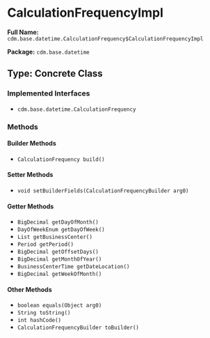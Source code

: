 # CalculationFrequencyImpl

**Full Name:** `cdm.base.datetime.CalculationFrequency$CalculationFrequencyImpl`

**Package:** `cdm.base.datetime`

## Type: Concrete Class

### Implemented Interfaces

- `cdm.base.datetime.CalculationFrequency`

### Methods

#### Builder Methods

- `CalculationFrequency build()`

#### Setter Methods

- `void setBuilderFields(CalculationFrequencyBuilder arg0)`

#### Getter Methods

- `BigDecimal getDayOfMonth()`
- `DayOfWeekEnum getDayOfWeek()`
- `List getBusinessCenter()`
- `Period getPeriod()`
- `BigDecimal getOffsetDays()`
- `BigDecimal getMonthOfYear()`
- `BusinessCenterTime getDateLocation()`
- `BigDecimal getWeekOfMonth()`

#### Other Methods

- `boolean equals(Object arg0)`
- `String toString()`
- `int hashCode()`
- `CalculationFrequencyBuilder toBuilder()`

